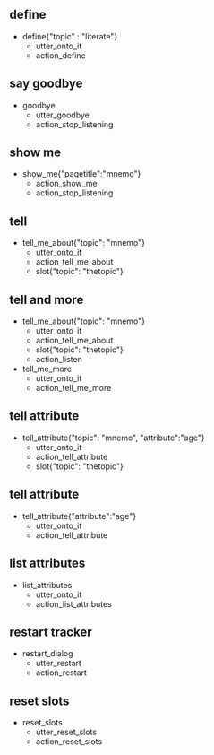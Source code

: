 
  
## define
* define{"topic" : "literate"}
  - utter_onto_it
  - action_define

## say goodbye
* goodbye
  - utter_goodbye
  - action_stop_listening
  

## show me
* show_me{"pagetitle":"mnemo"}
  - action_show_me
  - action_stop_listening

## tell
* tell_me_about{"topic": "mnemo"}
    - utter_onto_it
    - action_tell_me_about
    - slot{"topic": "thetopic"}

## tell and more
* tell_me_about{"topic": "mnemo"}
    - utter_onto_it
    - action_tell_me_about
    - slot{"topic": "thetopic"}
    - action_listen
* tell_me_more
    - utter_onto_it
    - action_tell_me_more
        
               
## tell attribute
* tell_attribute{"topic": "mnemo", "attribute":"age"}
    - utter_onto_it
    - action_tell_attribute
    - slot{"topic": "thetopic"}
    
    
## tell attribute
* tell_attribute{"attribute":"age"}
    - utter_onto_it
    - action_tell_attribute
        
        
## list attributes
* list_attributes
    - utter_onto_it
    - action_list_attributes
        
## restart tracker
* restart_dialog
    - utter_restart
    - action_restart
        
## reset slots
* reset_slots
    - utter_reset_slots
    - action_reset_slots
        
